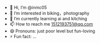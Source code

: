 - 👋 Hi, I’m @inmc05
- 👀 I’m interested in biking，photography
- 🌱 I’m currently learning ai and kitching
- 📫 How to reach me 1512193751@qq.com
- 😄 Pronouns: just poor level but fun-loving
- ⚡ Fun fact: ...

<!---
inmc05/inmc05 is a ✨ special ✨ repository because its `README.md` (this file) appears on your GitHub profile.
You can click the Preview link to take a look at your changes.
--->
